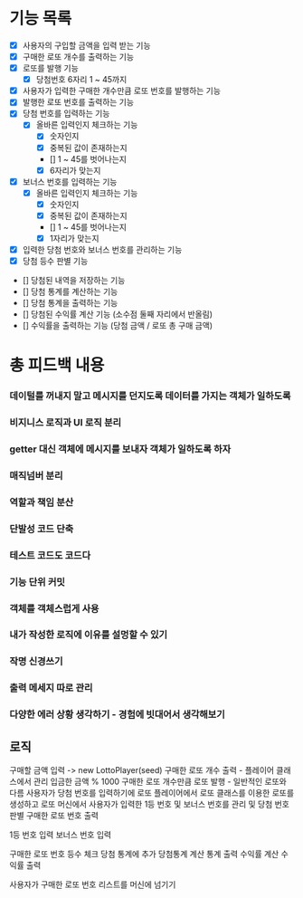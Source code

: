 # 기능 목록
- [x] 사용자의 구입할 금액을 입력 받는 기능
- [x] 구매한 로또 개수를 출력하는 기능
- [x] 로또를 발행 기능 
    - [x] 당첨번호 6자리 1 ~ 45까지
- [x] 사용자가 입력한 구매한 개수만큼 로또 번호를 발행하는 기능
- [x] 발행한 로또 번호를 출력하는 기능
- [x] 당첨 번호를 입력하는 기능
    - [x] 올바른 입력인지 체크하는 기능
        - [x] 숫자인지
        - [x] 중복된 값이 존재하는지
        - [] 1 ~ 45를 벗어나는지
        - [x] 6자리가 맞는지
- [x] 보너스 번호를 입력하는 기능
    - [x] 올바른 입력인지 체크하는 기능
        - [x] 숫자인지
        - [x] 중복된 값이 존재하는지
        - [] 1 ~ 45를 벗어나는지
        - [x] 1자리가 맞는지
- [x] 입력한 당첨 번호와 보너스 번호를 관리하는 기능 
- [x] 당첨 등수 판별 기능
- [] 당첨된 내역을 저장하는 기능
- [] 당첨 통계를 계산하는 기능
- [] 당첨 통계을 출력하는 기능
- [] 당첨된 수익률 계산 기능 (소수점 둘째 자리에서 반올림)
- [] 수익률을 출력하는 기능 (당첨 금액 / 로또 총 구매 금액)

# 총 피드백 내용
### 데이털를 꺼내지 말고 메시지를 던지도록 데이터를 가지는 객체가 일하도록
### 비지니스 로직과 UI 로직 분리
### getter 대신 객체에 메시지를 보내자 객체가 일하도록 하자
### 매직넘버 분리
### 역할과 책임 분산 
### 단발성 코드 단축
### 테스트 코드도 코드다
### 기능 단위 커밋
### 객체를 객체스럽게 사용
### 내가 작성한 로직에 이유를 설멍할 수 있기
### 작명 신경쓰기
### 출력 메세지 따로 관리
### 다양한 에러 상황 생각하기 - 경험에 빗대어서 생각해보기


## 로직
구매할 금액 입력 -> new LottoPlayer(seed)
구매한 로또 개수 출력 - 플레이어 클래스에서 관리 입금한 금액 % 1000
구매한 로또 개수만큼 로또 발행 - 일반적인 로또와 다름 사용자가 당첨 번호를 입력하기에 로또 플레이어에서 로또 클래스를 이용한 로또를 생성하고 로또 머신에서 사용자가 입력한 1등 번호 및 보너스 번호를 관리 및 당첨 번호 판별
구매한 로또 번호 출력

1등 번호 입력
보너스 번호 입력

구매한 로또 번호 등수 체크
당첨 통계에 추가
당첨통계 계산
통계 출력
수익률 계산
수익률 출력

사용자가 구매한 로또 번호 리스트를 머신에 넘기기
